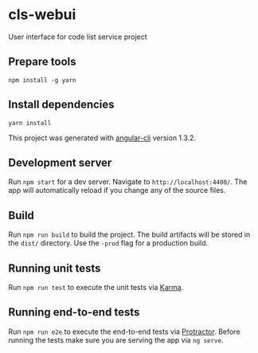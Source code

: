 # cls-webui
User interface for code list service project

## Prepare tools

`npm install -g yarn`

## Install dependencies

`yarn install`

This project was generated with [angular-cli](https://github.com/angular/angular-cli) version 1.3.2.

## Development server
Run `npm start` for a dev server. Navigate to `http://localhost:4400/`. The app will automatically reload if you change any of the source files.

## Build

Run `npm run build` to build the project. The build artifacts will be stored in the `dist/` directory. Use the `-prod` flag for a production build.

## Running unit tests

Run `npm run test` to execute the unit tests via [Karma](https://karma-runner.github.io).

## Running end-to-end tests

Run `npm run e2e` to execute the end-to-end tests via [Protractor](http://www.protractortest.org/).
Before running the tests make sure you are serving the app via `ng serve`.
